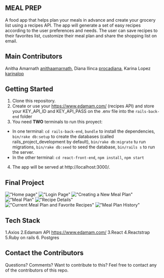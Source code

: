 ## MEAL PREP

A food app that helps plan your meals in advance and create your grocery list using a recipes API. The app will generate a set of easy recipes according to the user preferences and needs. The user can save recipes to their favorites list, customize their meal plan and share the shopping list on email.

## Main Contributors
Anitha Amarnath [anithaamarnath](https://github.com/anithaamarnath), Diana Ilinca [procadiana](https://github.com/procadiana), Karina Lopez [karinalop](https://github.com/karinalop)


## Getting Started
1. Clone this repository.
2.  Create or use your https://www.edamam.com/ (recipes API) and store your KEY_API_ID and KEY_API_PASS on the .env file into the `rails-back-end` folder
3. You need **TWO** terminals to run this proyect:
  - In one terminal:
`cd rails-back-end`,
`bundle` to install the dependencies,
`bin/rake db:setup` to create the databases (called rails_project_development by default),
`bin/rake db:migrate` tu run migrations,
`bin/rake db:seed` to seed the database,
`bin/rails s` to run the server.
  - In the other terminal:
   `cd react-front-end`,
   `npm install`,
   `npm start`
4. The app will be served at http://localhost:3000/.



## Final Project

!["Home page"](https://github.com/procadiana/MealPrep/blob/master/docs/Home.png)
!["Login Page"](https://github.com/procadiana/MealPrep/blob/master/docs/Login.png)
!["Creating a New Meal Plan"](https://github.com/procadiana/MealPrep/blob/master/docs/Create%20New%20Meal%20Plan.png)
!["Meal Plan"](https://github.com/procadiana/MealPrep/blob/master/docs/Meal%20Plan.png)
!["Recipe Details"](https://github.com/procadiana/MealPrep/blob/master/docs/Details%20of%20Recipe.png)
!["Current Meal Plan and Favorite Recipes"](https://github.com/procadiana/MealPrep/blob/master/docs/Current%20Meal%20Plan%20and%20Favorite%20Recipes.png)
!["Meal Plan History"](https://github.com/procadiana/MealPrep/blob/master/docs/Meal%20Plan%20History.png)


## Tech Stack

1.Axios
2.Edamam API https://www.edamam.com/
3.React
4.Reactstrap
5.Ruby on rails
6. Postgres


## Contact the Contributors

Questions? Comments? Want to contribute to this? Feel free to contact any of the contributors of this repo.